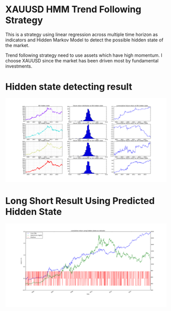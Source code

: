 # XAUUSD HMM Trend Following Strategy

This is a strategy using linear regression across multiple time horizon as
indicators and Hidden Markov Model to detect the possible hidden state of the market.

Trend following strategy need to use assets which have high momentum. I choose
XAUUSD since the market has been driven most by fundamental investments. 

# Hidden state detecting result
![hidden states](decomp.png)

# Long Short Result Using Predicted Hidden State
![PNL](PNL.png)
